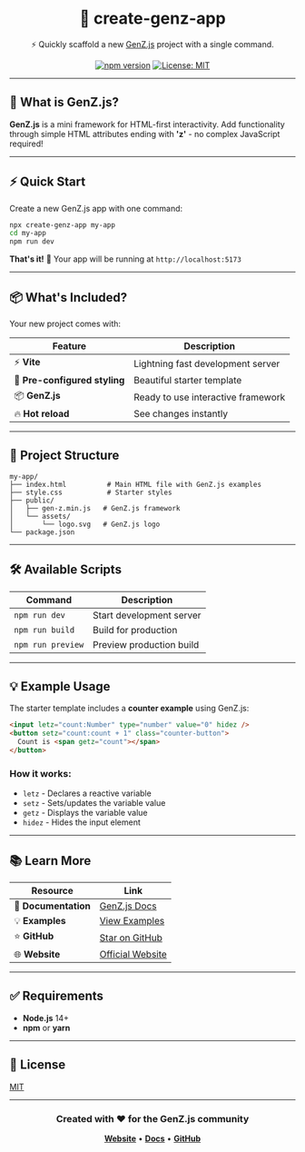 <div align="center">

# 🚀 create-genz-app

⚡ Quickly scaffold a new [GenZ.js](https://genz-js.vercel.app) project with a single command.

[![npm version](https://img.shields.io/npm/v/create-genz-app.svg)](https://www.npmjs.com/package/create-genz-app)
[![License: MIT](https://img.shields.io/badge/License-MIT-yellow.svg)](https://opensource.org/licenses/MIT)

</div>

---

## 📖 What is GenZ.js?

**GenZ.js** is a mini framework for HTML-first interactivity. Add functionality through simple HTML attributes ending with **'z'** - no complex JavaScript required!

---

## ⚡ Quick Start

Create a new GenZ.js app with one command:

```bash
npx create-genz-app my-app
cd my-app
npm run dev
```

**That's it!** 🎉 Your app will be running at `http://localhost:5173`

---

## 📦 What's Included?

Your new project comes with:

| Feature                       | Description                        |
| ----------------------------- | ---------------------------------- |
| ⚡ **Vite**                   | Lightning fast development server  |
| 🎨 **Pre-configured styling** | Beautiful starter template         |
| 📦 **GenZ.js**                | Ready to use interactive framework |
| 🔥 **Hot reload**             | See changes instantly              |

---

## 📁 Project Structure

```
my-app/
├── index.html          # Main HTML file with GenZ.js examples
├── style.css           # Starter styles
├── public/
│   ├── gen-z.min.js   # GenZ.js framework
│   └── assets/
│       └── logo.svg   # GenZ.js logo
└── package.json
```

---

## 🛠️ Available Scripts

| Command           | Description              |
| ----------------- | ------------------------ |
| `npm run dev`     | Start development server |
| `npm run build`   | Build for production     |
| `npm run preview` | Preview production build |

---

## 💡 Example Usage

The starter template includes a **counter example** using GenZ.js:

```html
<input letz="count:Number" type="number" value="0" hidez />
<button setz="count:count + 1" class="counter-button">
  Count is <span getz="count"></span>
</button>
```

### How it works:

- `letz` - Declares a reactive variable
- `setz` - Sets/updates the variable value
- `getz` - Displays the variable value
- `hidez` - Hides the input element

---

## 📚 Learn More

<div align="center">

| Resource             | Link                                                   |
| -------------------- | ------------------------------------------------------ |
| 📖 **Documentation** | [GenZ.js Docs](https://genz-js.vercel.app/docs)        |
| 💡 **Examples**      | [View Examples](https://genz-js.vercel.app/examples)   |
| ⭐ **GitHub**        | [Star on GitHub](https://github.com/Nebulaz7/gen-z.js) |
| 🌐 **Website**       | [Official Website](https://genz-js.vercel.app)         |

</div>

---

## ✅ Requirements

- **Node.js** 14+
- **npm** or **yarn**

---

## 📄 License

[MIT](LICENSE)

---

<div align="center">

### Created with ❤️ for the GenZ.js community

**[Website](https://genz-js.vercel.app)** • **[Docs](https://genz-js.vercel.app/docs)** • **[GitHub](https://github.com/Nebulaz7/gen-z.js)**

</div>
